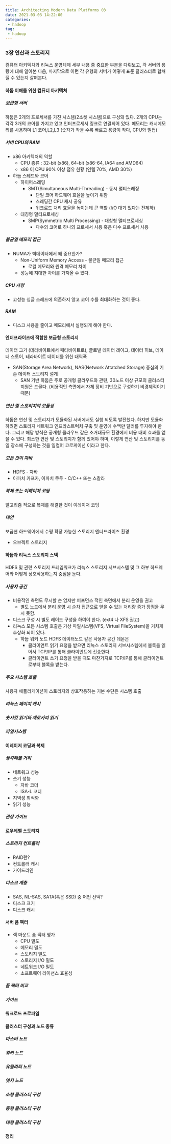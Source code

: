 ```yaml
---
title: Architecting Modern Data Platforms 03
date: 2021-03-03 14:22:00
categories:
 - hadoop
tag:
 - hadoop
---
```


### 3장 연산과 스토리지

컴퓨터 아키텍처와 리눅스 운영체제 세부 내용 중 중요한 부분을 다뤄보고, 각 서버의 용량에 대해 알아본 다음, 마지막으로 이런 각 유형의 서버가 어떻게 표준 클러스터로 합쳐질 수 있는지 살펴본다.

<!-- more -->

#### 하둡 이해를 위한 컴퓨터 아키텍쳐

##### 보급형 서버

하둡은 2개의 프로세서를 가진 시스템(2소켓 시스템)으로 구성돼 있다. 2개의 CPU는 각각 3개의 코어를 가지고 있고 인터프로세서 링크로 연결되어 있다. 메모리는 캐시메모리를 사용하며 L1 코어,L2,L3 (숫자가 작을 수록 빠르고 용량이 작다, CPU와 밀접)

##### 서버 CPU와 RAM

- x86 아키텍처의 역할
  - CPU 종류 : 32-bit (x86), 64-bit (x86-64, IA64 and AMD64)
  - x86 이 CPU 90% 이상 점유 현황 (인텔 70%, AMD 30%)
- 하둡 스레드와 코어
  - 하이퍼스레딩
    - SMT(Simultaneous Multi-Threading) - 동시 멀티스레징
      - 단일 코어 하드웨어 효율을 높이기 위함
      - 스레딩간 CPU 캐시 공유
      - 워크로드 처리 효율을 높이는데 큰 역할 (I/O 대기 있다는 전제하)
  - 대칭형 멀티프로세싱
    - SMP(Symmetric Multi Processing) - 대칭형 멀티프로세싱
      - 다수의 코어로 하나의 프로세서 사용 혹은 다수 프로세서 사용

##### 불균일 메모리 접근

- NUMA가 빅데이터에서 왜 중요한가?
  - Non-Uniform Memory Access - 불균일 메모리 접근
    - 로컬 메모리와 원격 메모리 차이
  - 성능에 지대한 차이를 가져올 수 있다.

##### CPU 사양

- 고성능 싱글 스레드에 의존하지 않고 코어 수를 최대화하는 것이 좋다.

##### RAM

- 디스크 사용을 줄이고 메모리에서 실행되게 해야 한다.

#### 엔터프라이즈에 적합한 보급형 스토리지

데이터 크기 (테라바이트에서 페타바이트로), 글로벌 데이터 레이크, 데이터 허브, 데이터 스토어, 테라바이트 데이터를 위한 대역폭

- SAN(Storage Area Network), NAS(Network Attatched Storage) 중심의 기존 데이터 스토리지 설계
  - SAN 기반 하둡은 주로 공개형 클라우드와 관련, 30노드 이상 규모의 클러스터 지원은 드물다. (비용적인 측면에서 자체 장비 기반으로 구성하기 비경제적이기 때문)

##### 연산 및 스토리지의 모듈성

하둡은 연산 및 스토리지가 모듈화된 서버에서도 실행 되도록 발전했다. 하지만 모듈화 하려면 스토리지 네트워크 인프라스트럭처 구축 및 운영에 수백만 달러를 투자해야 한다. 그리고 해당 방식은 공개형 클라우드 같은 초거대규모 환경에서 비용 대비 효과를 얻을 수 있다. 최소한 연산 및 스토리지가 함께 있어야 하며, 이렇게 연산 및 스토리지를 동일 장소에 구성하는 것을 일컬어 코로케이션 이라고 한다.

##### 모든 것이 자바

- HDFS - 자바
- 아파치 카프카, 아파치 쿠두 -  C/C++ 또는 스칼라

##### 복제 또는 이레이저 코딩

알고리즘 적으로 복제를 해결한 것이 이레이저 코딩

##### 대안

보급현 하드웨어에서 수평 확장 가능한 스토리지 엔터프라이즈 환경

- 오브젝트 스토리지

#### 하둡과 리눅스 스토리지 스택

HDFS 및 관련 스토리지 프레임워크가 리눅스 스토리지 서브시스템 및 그 하부 하드웨어와 어떻게 상호작용하는지 중점을 둔다.

##### 사용자 공간

- 비용적인 측면도 무시할 순 없지만 퍼포먼스 적인 측면에서 분리 운영을 권고
  - 별도 노드에서 분리 운영 시 순차 접근으로 얻을 수 있는 처리량 증가 장점을 무시 못함.
- 디스크 구성 시 별도 레이드 구성을 하여야 한다. (ext4 나 XFS 권고)
- 리눅스 모든 시스템 호출은 가상 파일시스템(VFS, Virtual FileSystem)을 거치게 추상화 되어 있다.
  - 하둡 워커 노드 HDFS 데이터노드 같은 사용자 공간 데몬은
    - 클라이언트 읽기 요청을 받으면 리눅스 스토리지 서브시스템에서 블록을 읽어서 TCP/IP를 통해 클라이언트에 전송한다.
    - 클라이언트 쓰기 요청을 받을 때도 마찬가지로 TCP/IP를 통해 클라이언트로부터 블록을 받는다.

##### 주요 시스템 호출

사용자 애플리케이션이 스토리지와 상호작용하는 기본 수단은 시스템 호출

##### 리눅스 페이지 캐시

##### 숏서킷 읽기와 제로카피 읽기

##### 파일시스템

#### 이레이저 코딩과 복제

##### 생각해볼 거리

- 네트워크 성능
- 쓰기 성능
  - 자바 코더
  - ISA-L 코더
- 지역성 최적화
- 읽기 성능

##### 권장 가이드

#### 로우레벨 스토리지

##### 스토리지 컨트롤러

- RAID란?
- 컨트롤러 캐시
- 가이드라인

##### 디스크 계층

- SAS, NL-SAS, SATA(혹은 SSD) 중 어떤 선택?
- 디스크 크기
- 디스크 캐시

#### 서버 폼 팩터

- 랙 마운트 폼 팩터 평가
  - CPU 밀도
  - 메모리 밀도
  - 스토리지 밀도
  - 스토리지 I/O 밀도
  - 네트워크 I/O 밀도
  - 소프트웨어 라이선스 효율성

##### 폼 팩터 비교

##### 가이드

#### 워크로드 프로파일

#### 클러스터 구성과 노드 종류

##### 마스터 노드

##### 워커 노드

##### 유틸리티 노드

##### 엣지 노드

##### 소형 클러스터 구성

##### 중형 클러스터 구성

##### 대형 클러스터 구성

#### 정리
